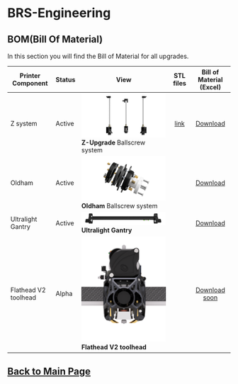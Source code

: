 
# BRS-Engineering  
## BOM(Bill Of Material)

In this section you will find the Bill of Material for all upgrades. 

Printer Component|Status|View|STL files|Bill of Material (Excel)
-----------------|------|-----------------------------------| :----: |  :---------------:
Z system|Active|![alt text](/image/Complete.PNG)<br> **Z-Upgrade** Ballscrew system|[link](https://www.thingiverse.com/thing:4978199)|[Download](/bom/BOM_ZU_160-165-166.xlsx)  
Oldham|Active|![alt text](/image/oldham.png)<br> **Oldham** Ballscrew system||[Download](/bom/BOM_RINGS-22.pdf)  
Ultralight Gantry|Active|![alt text](/image/gantry2.png)<br> **Ultralight Gantry** ||[Download](/bom/BOM.xlsx)  
Flathead V2 toolhead|Alpha|![alt text](/image/mosquito1.PNG)<br> **Flathead V2 toolhead** ||[Download soon]() 

## [Back to Main Page](/readme.md)
